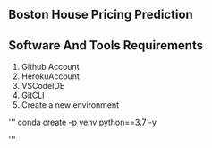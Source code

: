 ## Boston House Pricing Prediction

## Software And Tools Requirements
1. Github Account
2. HerokuAccount
3. VSCodeIDE
4. GitCLI
5. Create a new environment

'''
conda create -p venv python==3.7 -y

'''